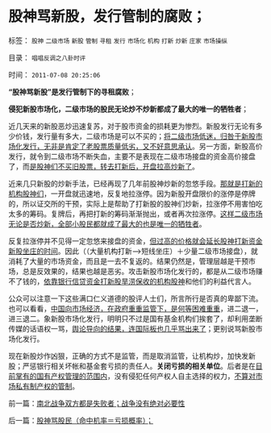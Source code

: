# 股神骂新股，发行管制的腐败；

标签： `股神` `二级市场` `新股` `管制` `寻租` `发行` `市场化` `机构` `打新` `炒新` `庄家` `市场操纵` 

目录： `唱唱反调之八卦时评`

时间： `2011-07-08 20:25:06`

**“股神骂新股”是发行管制下的寻租腐败**；

**侵犯新股市场化，二级市场的股民无论炒不炒新都成了最大的唯一的牺牲者**；

近几天来的新股恶炒迅速复苏，对于股市资金的损耗更为惨烈。新股发行无论有多少价钱，发行量有多大，二级市场是可以不买的；[将二级市场低迷，归咎于新股市场化发行，无非是肯定了老股票质量低劣，又不好意思承认](../../../2011/6/10/新股不断上市拖低老股票.md)。另一方面，新股高价发行，就令到二级市场不断失血，主要不是表现在二级市场接盘的资金高价接盘了，而[是股神们不买旧股票，转去打新后，开盘拉高炒新了](../../../2011/3/1/新股发行改革后空前便宜！.md)。

近来几只新股的炒新手法，已经再现了几年前股神炒新的忽悠手段。[那就是打新的机构股神们](../../../2011/5/20/股神专家们骂市场需要点逻辑.md)，一开盘就迅速地，反复地拉涨停。因为新股开盘限价的涨停是停牌的，所以证交所的干预，实际上是帮助了打新股的股神们炒新，拉涨停不用害怕吃太多的筹码。复牌后，再把打新的筹码渐渐抛出，或者再次拉涨停。[这样二级市场无论是否炒新，全部小股民都就成了最大的也是唯一的牺牲者](../../../2011/6/19/A股越是规范退市，越是不可能退市.md)。

反复拉涨停并不见得一定忽悠来接盘的资金，[但过高的价格就会延长股神打新资金新股坐庄的时间](../../../2010/2/3/新股市场化发行是二级市场利好.md)。因此（（大量机构打新——>短线坐庄）＋少量二级市场接盘），就消耗了大量的市场资金，而且是一去不复返的。结果仍然是，管理层越是干预市场，总是反效果的，结果也越是恶劣。攻击新股市场化发行的，都是从二级市场赚不了钱的，[依靠银行信贷资金打新股旱涝保收的机构股神](../../../2010/10/26/新价市场价发行二级市场反而便宜了.md)和他们的利益代言人。

公众可以注意一下这些满口仁义道德的股评人士们，所言所行是否真的卑鄙下流。也可以看看，[中国向市场经济，在政府重重监管下，是何等困难重重](../../../2011/7/3/市场经济中，政府的天职是“不作为”.md)，进二退一，进三退二。象新股市场化发行，明明只不过是国有基金机构们挨套了，却利用垄断传媒的话语权一骂，[舆论导向的结果，连国际板也几乎骂出来了](../../../2011/6/20/管理层应反思为“A股机构化”而妖魔化散户.md)；更别说骂新股市场化发行。

现在新股炒作凶狠，正确的方式不是监管，而是取消监管，让机构炒，加快发新股；严惩银行相关坏帐和基金套亏损的责任人。**关闭亏损的相关单位**。后者是在[目前掌有的国有产权管理的范围内](../../../2010/1/22/管理学向经济学靠拢“产权细分”.md)，没有侵犯任何产权人自主选择的权力，[不算对市场私有制产权的管制](../../../2011/6/21/国民性本善，监管欲望就是邪恶.md)。



前一篇：[南北战争双方都是失败者；战争没有绝对必要性](../../../2011/7/7/南北战争双方都是失败者；战争没有绝对必要性.md)

后一篇：[股神骂股民（命中机率＝亏损概率）；](../../../2011/7/8/股神骂股民（命中机率＝亏损概率）；.md)